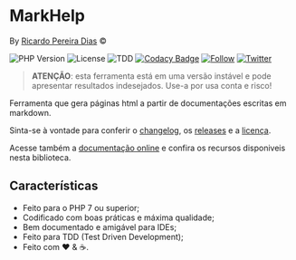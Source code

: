 # MarkHelp

By [Ricardo Pereira Dias](http://www.ricardopdias.com.br) ©

![PHP Version](https://img.shields.io/badge/php-%5E7.2.0-blue)
![License](https://img.shields.io/badge/license-MIT-blue)
![TDD](https://img.shields.io/badge/tdd-Tested%20100%25-blue)
[![Codacy Badge](https://api.codacy.com/project/badge/Grade/8afdadf4410844edb5adfefbae3ba76e)](https://www.codacy.com/manual/ricardopedias/markhelp?utm_source=github.com&amp;utm_medium=referral&amp;utm_content=ricardopedias/markhelp&amp;utm_campaign=Badge_Grade)
[![Follow](https://img.shields.io/github/followers/ricardopedias?label=Siga%20no%20GitHUB&style=social)](https://github.com/ricardopedias)
[![Twitter](https://img.shields.io/twitter/follow/ricardopedias?label=Siga%20no%20Twitter)](https://twitter.com/ricardopedias)

> **ATENÇÃO**: esta ferramenta está em uma versão instável e pode apresentar resultados indesejados. Use-a por usa conta e risco!

Ferramenta que gera páginas html a partir de documentações escritas em markdown.

Sinta-se à vontade para conferir o [changelog](changelog.md), os [releases](https://github.com/ricardopedias/markhelp/releases) e a [licença](license.md).

Acesse também a [documentação online](/docs/index.md) e confira os recursos disponiveis nesta biblioteca.

## Características

-   Feito para o PHP 7 ou superior;
-   Codificado com boas práticas e máxima qualidade;
-   Bem documentado e amigável para IDEs;
-   Feito para TDD (Test Driven Development);
-   Feito com :heart: & :coffee:.
